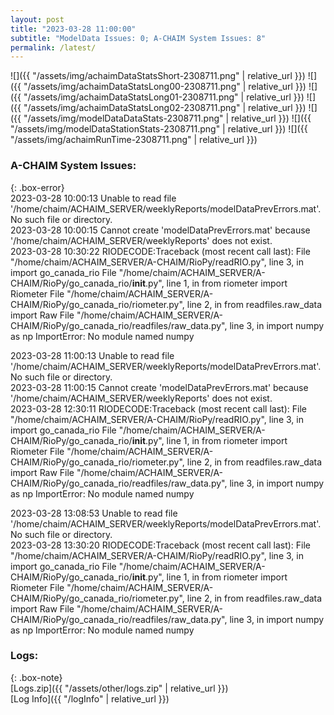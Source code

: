 ```yaml
---
layout: post
title: "2023-03-28 11:00:00"
subtitle: "ModelData Issues: 0; A-CHAIM System Issues: 8"
permalink: /latest/
---
```


![]({{ "/assets/img/achaimDataStatsShort-2308711.png" | relative_url }})
![]({{ "/assets/img/achaimDataStatsLong00-2308711.png" | relative_url }})
![]({{ "/assets/img/achaimDataStatsLong01-2308711.png" | relative_url }})
![]({{ "/assets/img/achaimDataStatsLong02-2308711.png" | relative_url }})
![]({{ "/assets/img/modelDataDataStats-2308711.png" | relative_url }})
![]({{ "/assets/img/modelDataStationStats-2308711.png" | relative_url }})
![]({{ "/assets/img/achaimRunTime-2308711.png" | relative_url }})



### A-CHAIM System Issues:  
  
{: .box-error}  
2023-03-28 10:00:13 Unable to read file '/home/chaim/ACHAIM_SERVER/weeklyReports/modelDataPrevErrors.mat'. No such file or directory.  
2023-03-28 10:00:15 Cannot create 'modelDataPrevErrors.mat' because '/home/chaim/ACHAIM_SERVER/weeklyReports' does not exist.  
2023-03-28 10:30:22 RIODECODE:Traceback (most recent call last):
  File "/home/chaim/ACHAIM_SERVER/A-CHAIM/RioPy/readRIO.py", line 3, in <module>
    import go_canada_rio
  File "/home/chaim/ACHAIM_SERVER/A-CHAIM/RioPy/go_canada_rio/__init__.py", line 1, in <module>
    from riometer import Riometer
  File "/home/chaim/ACHAIM_SERVER/A-CHAIM/RioPy/go_canada_rio/riometer.py", line 2, in <module>
    from readfiles.raw_data import Raw
  File "/home/chaim/ACHAIM_SERVER/A-CHAIM/RioPy/go_canada_rio/readfiles/raw_data.py", line 3, in <module>
    import numpy as np
ImportError: No module named numpy
  
2023-03-28 11:00:13 Unable to read file '/home/chaim/ACHAIM_SERVER/weeklyReports/modelDataPrevErrors.mat'. No such file or directory.  
2023-03-28 11:00:15 Cannot create 'modelDataPrevErrors.mat' because '/home/chaim/ACHAIM_SERVER/weeklyReports' does not exist.  
2023-03-28 12:30:11 RIODECODE:Traceback (most recent call last):
  File "/home/chaim/ACHAIM_SERVER/A-CHAIM/RioPy/readRIO.py", line 3, in <module>
    import go_canada_rio
  File "/home/chaim/ACHAIM_SERVER/A-CHAIM/RioPy/go_canada_rio/__init__.py", line 1, in <module>
    from riometer import Riometer
  File "/home/chaim/ACHAIM_SERVER/A-CHAIM/RioPy/go_canada_rio/riometer.py", line 2, in <module>
    from readfiles.raw_data import Raw
  File "/home/chaim/ACHAIM_SERVER/A-CHAIM/RioPy/go_canada_rio/readfiles/raw_data.py", line 3, in <module>
    import numpy as np
ImportError: No module named numpy
  
2023-03-28 13:08:53 Unable to read file '/home/chaim/ACHAIM_SERVER/weeklyReports/modelDataPrevErrors.mat'. No such file or directory.  
2023-03-28 13:30:20 RIODECODE:Traceback (most recent call last):
  File "/home/chaim/ACHAIM_SERVER/A-CHAIM/RioPy/readRIO.py", line 3, in <module>
    import go_canada_rio
  File "/home/chaim/ACHAIM_SERVER/A-CHAIM/RioPy/go_canada_rio/__init__.py", line 1, in <module>
    from riometer import Riometer
  File "/home/chaim/ACHAIM_SERVER/A-CHAIM/RioPy/go_canada_rio/riometer.py", line 2, in <module>
    from readfiles.raw_data import Raw
  File "/home/chaim/ACHAIM_SERVER/A-CHAIM/RioPy/go_canada_rio/readfiles/raw_data.py", line 3, in <module>
    import numpy as np
ImportError: No module named numpy
  

### Logs:  
  
{: .box-note}  
[Logs.zip]({{ "/assets/other/logs.zip" | relative_url }})  
[Log Info]({{ "/logInfo" | relative_url }})  
